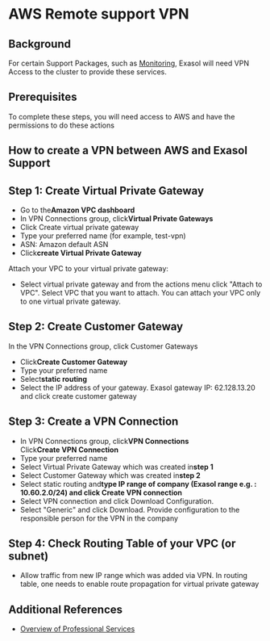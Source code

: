 # AWS Remote support VPN 
## Background

For certain Support Packages, such as [Monitoring](https://community.exasol.com/t5/Overview-of-Professional/Monitoring-24x7/ta-p/110), Exasol will need VPN Access to the cluster to provide these services. 

## Prerequisites

To complete these steps, you will need access to AWS and have the permissions to do these actions

## How to create a VPN between AWS and Exasol Support

## Step 1: Create Virtual Private Gateway

* Go to the**Amazon VPC dashboard**
* In VPN Connections group, click**Virtual Private Gateways**
* Click Create virtual private gateway
* Type your preferred name (for example, test-vpn)
* ASN: Amazon default ASN
* Click**create Virtual Private Gateway**

Attach your VPC to your virtual private gateway:

* Select virtual private gateway and from the actions menu click "Attach to VPC". Select VPC that you want to attach. You can attach your VPC only to one virtual private gateway.

## Step 2: Create Customer Gateway

In the VPN Connections group, click Customer Gateways

* Click**Create Customer Gateway**
* Type your preferred name
* Select**static routing**
* Select the IP address of your gateway. Exasol gateway IP: 62.128.13.20 and click create customer gateway

## Step 3: Create a VPN Connection

* In VPN Connections group, click**VPN Connections**  
Click**Create VPN Connection**
* Type your preferred name
* Select Virtual Private Gateway which was created in**step 1**
* Select Customer Gateway which was created in**step 2**
* Select static routing and**type IP range of company (Exasol range e.g. : 10.60.2.0/24) and click Create VPN connection**
* Select VPN connection and click Download Configuration.
* Select "Generic" and click Download. Provide configuration to the responsible person for the VPN in the company

## Step 4: Check Routing Table of your VPC (or subnet)

* Allow traffic from new IP range which was added via VPN. In routing table, one needs to enable route propagation for virtual private gateway

## Additional References

* [Overview of Professional Services](https://community.exasol.com/t5/Overview-of-Professional/tkb-p/ServiceOverview)
